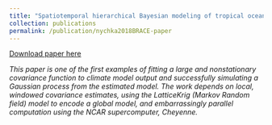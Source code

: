 ```yaml
---
title: "Spatiotemporal hierarchical Bayesian modeling of tropical ocean surface winds"
collection: publications
permalink: /publication/nychka2018BRACE-paper
---
```

[Download paper here](https://dnychka.github.io/files/nychka2018BRACE.pdf)

*This paper   is one of the first examples of fitting a large and nonstationary covariance function to climate model output and successfully simulating a Gaussian process from the estimated model. The work depends on local, windowed covariance estimates, using the LatticeKrig (Markov Random field) model to encode a global model, and embarrassingly parallel computation using the NCAR supercomputer, Cheyenne.* 



